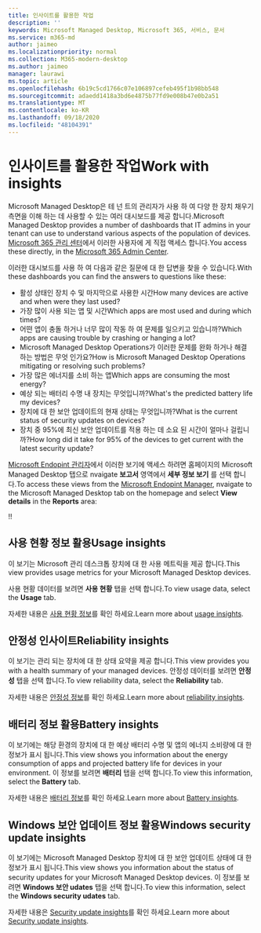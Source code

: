 ```yaml
---
title: 인사이트를 활용한 작업
description: ''
keywords: Microsoft Managed Desktop, Microsoft 365, 서비스, 문서
ms.service: m365-md
author: jaimeo
ms.localizationpriority: normal
ms.collection: M365-modern-desktop
ms.author: jaimeo
manager: laurawi
ms.topic: article
ms.openlocfilehash: 6b19c5cd1766c07e106897cefeb495f1b98bb548
ms.sourcegitcommit: adaedd1418a3bd6e4875b77fd9e008b47e0b2a51
ms.translationtype: MT
ms.contentlocale: ko-KR
ms.lasthandoff: 09/18/2020
ms.locfileid: "48104391"
---
```

# <a name="work-with-insights"></a><span data-ttu-id="a0dce-103">인사이트를 활용한 작업</span><span class="sxs-lookup"><span data-stu-id="a0dce-103">Work with insights</span></span>

<span data-ttu-id="a0dce-104">Microsoft Managed Desktop은 테 넌 트의 관리자가 사용 하 여 다양 한 장치 채우기 측면을 이해 하는 데 사용할 수 있는 여러 대시보드를 제공 합니다.</span><span class="sxs-lookup"><span data-stu-id="a0dce-104">Microsoft Managed Desktop provides a number of dashboards that IT admins in your tenant can use to understand various aspects of the population of devices.</span></span> <span data-ttu-id="a0dce-105">[Microsoft 365 관리 센터](https://admin.microsoft.com/adminportal/home?previewoff=false#/microsoftmanageddesktop)에서 이러한 사용자에 게 직접 액세스 합니다.</span><span class="sxs-lookup"><span data-stu-id="a0dce-105">You access these directly, in the [Microsoft 365 Admin Center](https://admin.microsoft.com/adminportal/home?previewoff=false#/microsoftmanageddesktop).</span></span>

<span data-ttu-id="a0dce-106">이러한 대시보드를 사용 하 여 다음과 같은 질문에 대 한 답변을 찾을 수 있습니다.</span><span class="sxs-lookup"><span data-stu-id="a0dce-106">With these dashboards you can find the answers to questions like these:</span></span>

- <span data-ttu-id="a0dce-107">활성 상태인 장치 수 및 마지막으로 사용한 시간</span><span class="sxs-lookup"><span data-stu-id="a0dce-107">How many devices are active and when were they last used?</span></span>
- <span data-ttu-id="a0dce-108">가장 많이 사용 되는 앱 및 시간</span><span class="sxs-lookup"><span data-stu-id="a0dce-108">Which apps are most used and during which times?</span></span>
- <span data-ttu-id="a0dce-109">어떤 앱이 충돌 하거나 너무 많이 작동 하 여 문제를 일으키고 있습니까?</span><span class="sxs-lookup"><span data-stu-id="a0dce-109">Which apps are causing trouble by crashing or hanging a lot?</span></span>
- <span data-ttu-id="a0dce-110">Microsoft Managed Desktop Operations가 이러한 문제를 완화 하거나 해결 하는 방법은 무엇 인가요?</span><span class="sxs-lookup"><span data-stu-id="a0dce-110">How is Microsoft Managed Desktop Operations mitigating or resolving such problems?</span></span>
- <span data-ttu-id="a0dce-111">가장 많은 에너지를 소비 하는 앱</span><span class="sxs-lookup"><span data-stu-id="a0dce-111">Which apps are consuming the most energy?</span></span>
- <span data-ttu-id="a0dce-112">예상 되는 배터리 수명 내 장치는 무엇입니까?</span><span class="sxs-lookup"><span data-stu-id="a0dce-112">What's the predicted battery life my devices?</span></span>
- <span data-ttu-id="a0dce-113">장치에 대 한 보안 업데이트의 현재 상태는 무엇입니까?</span><span class="sxs-lookup"><span data-stu-id="a0dce-113">What is the current status of security updates on devices?</span></span>
- <span data-ttu-id="a0dce-114">장치 중 95%에 최신 보안 업데이트를 적용 하는 데 소요 된 시간이 얼마나 걸립니까?</span><span class="sxs-lookup"><span data-stu-id="a0dce-114">How long did it take for 95% of the devices to get current with the latest security update?</span></span>

<span data-ttu-id="a0dce-115">[Microsoft Endopint 관리자](https://endpoint.microsoft.com/)에서 이러한 보기에 액세스 하려면 홈페이지의 Microsoft Managed Desktop 탭으로 nvaigate **보고서** 영역에서 **세부 정보 보기** 를 선택 합니다.</span><span class="sxs-lookup"><span data-stu-id="a0dce-115">To access these views from the [Microsoft Endopint Manager](https://endpoint.microsoft.com/), nvaigate to the Microsoft Managed Desktop tab on the homepage and select **View details** in the **Reports** area:</span></span>

<!--Update picture to show in MEM [Admin center with Reports area in the upper right including the device reports card and the "view details" link.](../../media/insights_overview.png)--><span data-ttu-id="a0dce-116">!</span><span class="sxs-lookup"><span data-stu-id="a0dce-116">!</span></span>


## <a name="usage-insights"></a><span data-ttu-id="a0dce-117">사용 현황 정보 활용</span><span class="sxs-lookup"><span data-stu-id="a0dce-117">Usage insights</span></span>
<span data-ttu-id="a0dce-118">이 보기는 Microsoft 관리 데스크톱 장치에 대 한 사용 메트릭을 제공 합니다.</span><span class="sxs-lookup"><span data-stu-id="a0dce-118">This view provides usage metrics for your Microsoft Managed Desktop devices.</span></span> 

<span data-ttu-id="a0dce-119">사용 현황 데이터를 보려면 **사용 현황** 탭을 선택 합니다.</span><span class="sxs-lookup"><span data-stu-id="a0dce-119">To view usage data, select the **Usage** tab.</span></span>

<span data-ttu-id="a0dce-120">자세한 내용은 [사용 현황 정보](usage-insights.md)를 확인 하세요.</span><span class="sxs-lookup"><span data-stu-id="a0dce-120">Learn more about [usage insights](usage-insights.md).</span></span>

## <a name="reliability-insights"></a><span data-ttu-id="a0dce-121">안정성 인사이트</span><span class="sxs-lookup"><span data-stu-id="a0dce-121">Reliability insights</span></span>
<span data-ttu-id="a0dce-122">이 보기는 관리 되는 장치에 대 한 상태 요약을 제공 합니다.</span><span class="sxs-lookup"><span data-stu-id="a0dce-122">This view provides you with a health summary of your managed devices.</span></span> <span data-ttu-id="a0dce-123">안정성 데이터를 보려면 **안정성** 탭을 선택 합니다.</span><span class="sxs-lookup"><span data-stu-id="a0dce-123">To view reliability data, select the **Reliability** tab.</span></span>

<span data-ttu-id="a0dce-124">자세한 내용은 [안정성 정보](reliability-insights.md)를 확인 하세요.</span><span class="sxs-lookup"><span data-stu-id="a0dce-124">Learn more about [reliability insights](reliability-insights.md).</span></span>

## <a name="battery-insights"></a><span data-ttu-id="a0dce-125">배터리 정보 활용</span><span class="sxs-lookup"><span data-stu-id="a0dce-125">Battery insights</span></span>
<span data-ttu-id="a0dce-126">이 보기에는 해당 환경의 장치에 대 한 예상 배터리 수명 및 앱의 에너지 소비량에 대 한 정보가 표시 됩니다.</span><span class="sxs-lookup"><span data-stu-id="a0dce-126">This view shows you information about the energy consumption of apps and projected battery life for devices in your environment.</span></span> <span data-ttu-id="a0dce-127">이 정보를 보려면 **배터리** 탭을 선택 합니다.</span><span class="sxs-lookup"><span data-stu-id="a0dce-127">To view this information, select the **Battery** tab.</span></span>

<span data-ttu-id="a0dce-128">자세한 내용은 [배터리 정보](battery-insights.md)를 확인 하세요.</span><span class="sxs-lookup"><span data-stu-id="a0dce-128">Learn more about [Battery insights](battery-insights.md).</span></span>

## <a name="windows-security-update-insights"></a><span data-ttu-id="a0dce-129">Windows 보안 업데이트 정보 활용</span><span class="sxs-lookup"><span data-stu-id="a0dce-129">Windows security update insights</span></span>

<span data-ttu-id="a0dce-130">이 보기에는 Microsoft Managed Desktop 장치에 대 한 보안 업데이트 상태에 대 한 정보가 표시 됩니다.</span><span class="sxs-lookup"><span data-stu-id="a0dce-130">This view shows you information about the status of security updates for your Microsoft Managed Desktop devices.</span></span> <span data-ttu-id="a0dce-131">이 정보를 보려면 **Windows 보안 udates** 탭을 선택 합니다.</span><span class="sxs-lookup"><span data-stu-id="a0dce-131">To view this information, select the **Windows security udates** tab.</span></span>

<span data-ttu-id="a0dce-132">자세한 내용은 [Security update insights](security-update-insights.md)를 확인 하세요.</span><span class="sxs-lookup"><span data-stu-id="a0dce-132">Learn more about [Security update insights](security-update-insights.md).</span></span>
